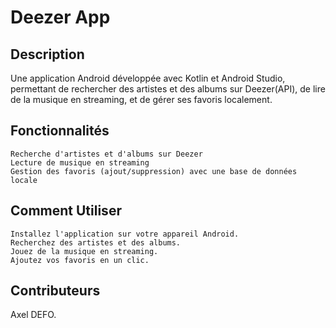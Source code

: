 <h1>Deezer App</h1>

<h2>Description</h2>

Une application Android développée avec Kotlin et Android Studio, permettant de rechercher des artistes et des albums sur Deezer(API), de lire de la musique en streaming, et de gérer ses favoris localement.

<h2>Fonctionnalités</h2>

    Recherche d'artistes et d'albums sur Deezer
    Lecture de musique en streaming
    Gestion des favoris (ajout/suppression) avec une base de données locale

<h2>Comment Utiliser</h2>

    Installez l'application sur votre appareil Android.
    Recherchez des artistes et des albums.
    Jouez de la musique en streaming.
    Ajoutez vos favoris en un clic.

<h2>Contributeurs</h2>

Axel DEFO.
